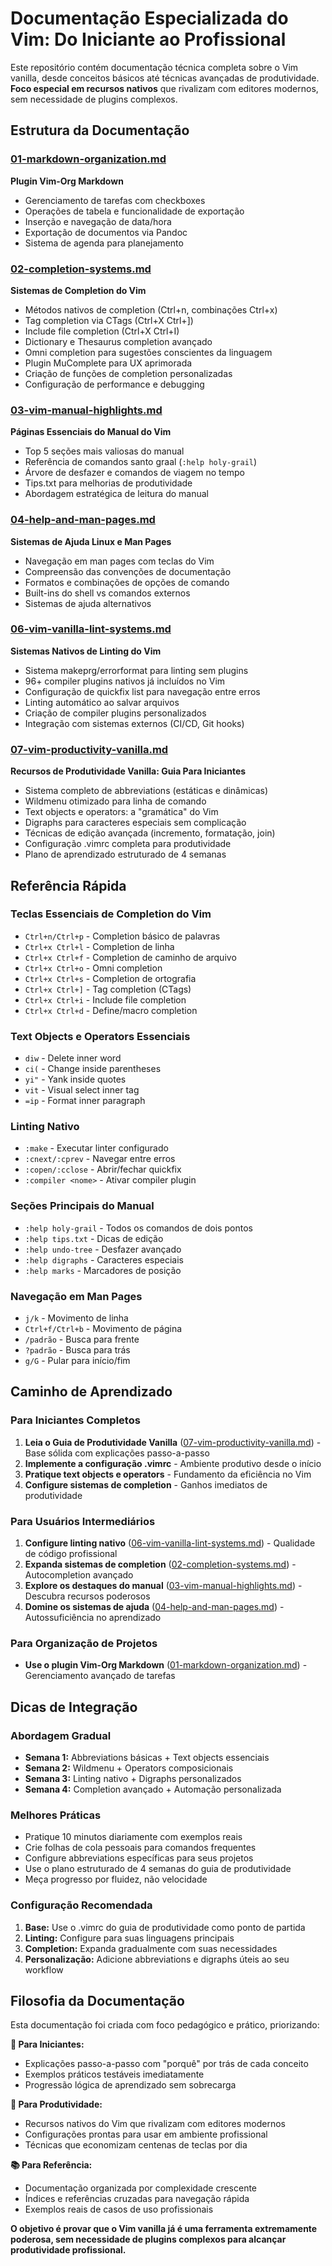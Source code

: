 # Documentação Especializada do Vim: Do Iniciante ao Profissional

Este repositório contém documentação técnica completa sobre o Vim vanilla, desde conceitos básicos até técnicas avançadas de produtividade. **Foco especial em recursos nativos** que rivalizam com editores modernos, sem necessidade de plugins complexos.

## Estrutura da Documentação

### [01-markdown-organization.md](01-markdown-organization.md)
**Plugin Vim-Org Markdown**
- Gerenciamento de tarefas com checkboxes
- Operações de tabela e funcionalidade de exportação  
- Inserção e navegação de data/hora
- Exportação de documentos via Pandoc
- Sistema de agenda para planejamento

### [02-completion-systems.md](02-completion-systems.md) 
**Sistemas de Completion do Vim**
- Métodos nativos de completion (Ctrl+n, combinações Ctrl+x)
- Tag completion via CTags (Ctrl+X Ctrl+])
- Include file completion (Ctrl+X Ctrl+I) 
- Dictionary e Thesaurus completion avançado
- Omni completion para sugestões conscientes da linguagem
- Plugin MuComplete para UX aprimorada
- Criação de funções de completion personalizadas
- Configuração de performance e debugging

### [03-vim-manual-highlights.md](03-vim-manual-highlights.md)
**Páginas Essenciais do Manual do Vim**
- Top 5 seções mais valiosas do manual
- Referência de comandos santo graal (`:help holy-grail`)
- Árvore de desfazer e comandos de viagem no tempo
- Tips.txt para melhorias de produtividade
- Abordagem estratégica de leitura do manual

### [04-help-and-man-pages.md](04-help-and-man-pages.md)
**Sistemas de Ajuda Linux e Man Pages**
- Navegação em man pages com teclas do Vim
- Compreensão das convenções de documentação
- Formatos e combinações de opções de comando
- Built-ins do shell vs comandos externos
- Sistemas de ajuda alternativos

### [06-vim-vanilla-lint-systems.md](06-vim-vanilla-lint-systems.md)
**Sistemas Nativos de Linting do Vim**
- Sistema makeprg/errorformat para linting sem plugins
- 96+ compiler plugins nativos já incluídos no Vim
- Configuração de quickfix list para navegação entre erros
- Linting automático ao salvar arquivos
- Criação de compiler plugins personalizados
- Integração com sistemas externos (CI/CD, Git hooks)

### [07-vim-productivity-vanilla.md](07-vim-productivity-vanilla.md)
**Recursos de Produtividade Vanilla: Guia Para Iniciantes**
- Sistema completo de abbreviations (estáticas e dinâmicas)
- Wildmenu otimizado para linha de comando
- Text objects e operators: a "gramática" do Vim
- Digraphs para caracteres especiais sem complicação
- Técnicas de edição avançada (incremento, formatação, join)
- Configuração .vimrc completa para produtividade
- Plano de aprendizado estruturado de 4 semanas

## Referência Rápida

### Teclas Essenciais de Completion do Vim
- `Ctrl+n/Ctrl+p` - Completion básico de palavras
- `Ctrl+x Ctrl+l` - Completion de linha
- `Ctrl+x Ctrl+f` - Completion de caminho de arquivo
- `Ctrl+x Ctrl+o` - Omni completion
- `Ctrl+x Ctrl+s` - Completion de ortografia
- `Ctrl+x Ctrl+]` - Tag completion (CTags)
- `Ctrl+x Ctrl+i` - Include file completion
- `Ctrl+x Ctrl+d` - Define/macro completion

### Text Objects e Operators Essenciais
- `diw` - Delete inner word
- `ci(` - Change inside parentheses
- `yi"` - Yank inside quotes
- `vit` - Visual select inner tag
- `=ip` - Format inner paragraph

### Linting Nativo
- `:make` - Executar linter configurado
- `:cnext/:cprev` - Navegar entre erros
- `:copen/:cclose` - Abrir/fechar quickfix
- `:compiler <nome>` - Ativar compiler plugin

### Seções Principais do Manual
- `:help holy-grail` - Todos os comandos de dois pontos
- `:help tips.txt` - Dicas de edição
- `:help undo-tree` - Desfazer avançado
- `:help digraphs` - Caracteres especiais
- `:help marks` - Marcadores de posição

### Navegação em Man Pages
- `j/k` - Movimento de linha
- `Ctrl+f/Ctrl+b` - Movimento de página  
- `/padrão` - Busca para frente
- `?padrão` - Busca para trás
- `g/G` - Pular para início/fim

## Caminho de Aprendizado

### Para Iniciantes Completos
1. **Leia o Guia de Produtividade Vanilla** ([07-vim-productivity-vanilla.md](07-vim-productivity-vanilla.md)) - Base sólida com explicações passo-a-passo
2. **Implemente a configuração .vimrc** - Ambiente produtivo desde o início
3. **Pratique text objects e operators** - Fundamento da eficiência no Vim
4. **Configure sistemas de completion** - Ganhos imediatos de produtividade

### Para Usuários Intermediários  
1. **Configure linting nativo** ([06-vim-vanilla-lint-systems.md](06-vim-vanilla-lint-systems.md)) - Qualidade de código profissional
2. **Expanda sistemas de completion** ([02-completion-systems.md](02-completion-systems.md)) - Autocompletion avançado
3. **Explore os destaques do manual** ([03-vim-manual-highlights.md](03-vim-manual-highlights.md)) - Descubra recursos poderosos
4. **Domine os sistemas de ajuda** ([04-help-and-man-pages.md](04-help-and-man-pages.md)) - Autossuficiência no aprendizado

### Para Organização de Projetos
- **Use o plugin Vim-Org Markdown** ([01-markdown-organization.md](01-markdown-organization.md)) - Gerenciamento avançado de tarefas

## Dicas de Integração

### Abordagem Gradual
- **Semana 1:** Abbreviations básicas + Text objects essenciais
- **Semana 2:** Wildmenu + Operators composicionais  
- **Semana 3:** Linting nativo + Digraphs personalizados
- **Semana 4:** Completion avançado + Automação personalizada

### Melhores Práticas
- Pratique 10 minutos diariamente com exemplos reais
- Crie folhas de cola pessoais para comandos frequentes
- Configure abbreviations específicas para seus projetos
- Use o plano estruturado de 4 semanas do guia de produtividade
- Meça progresso por fluidez, não velocidade

### Configuração Recomendada
1. **Base:** Use o .vimrc do guia de produtividade como ponto de partida
2. **Linting:** Configure para suas linguagens principais
3. **Completion:** Expanda gradualmente com suas necessidades
4. **Personalização:** Adicione abbreviations e digraphs úteis ao seu workflow

## Filosofia da Documentação

Esta documentação foi criada com foco pedagógico e prático, priorizando:

**🎯 Para Iniciantes:**
- Explicações passo-a-passo com "porquê" por trás de cada conceito
- Exemplos práticos testáveis imediatamente
- Progressão lógica de aprendizado sem sobrecarga

**🚀 Para Produtividade:**
- Recursos nativos do Vim que rivalizam com editores modernos
- Configurações prontas para usar em ambiente profissional
- Técnicas que economizam centenas de teclas por dia

**📚 Para Referência:**
- Documentação organizada por complexidade crescente
- Índices e referências cruzadas para navegação rápida
- Exemplos reais de casos de uso profissionais

**O objetivo é provar que o Vim vanilla já é uma ferramenta extremamente poderosa, sem necessidade de plugins complexos para alcançar produtividade profissional.**